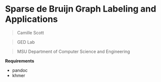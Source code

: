 Sparse de Bruijn Graph Labeling and Applications
================================================

> Camille Scott

> GED Lab

> MSU Department of Computer Science and Engineering

**Requirements**

* pandoc
* khmer
